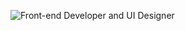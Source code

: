 ![Front-end Developer and UI Designer](https://github.com/user-attachments/assets/8f70c685-528d-44b2-b282-323c1b0a11b7)
